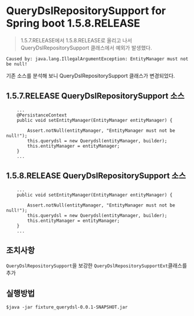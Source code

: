 QueryDslRepositorySupport for Spring boot 1.5.8.RELEASE
=======================================================

> 1.5.7.RELEASE에서 1.5.8.RELEASE로 올리고 나서
> QueryDslRepositorySupport 클래스에서 예외가 발생했다.

```sbtshell
Caused by: java.lang.IllegalArgumentException: EntityManager must not be null!

```

기존 소스를 분석해 보니 QueryDslRepositorySupport 클래스가 변경되었다.

## 1.5.7.RELEASE QueryDslRepositorySupport 소스
```sbtshell
	...
	@PersistanceContext
	public void setEntityManager(EntityManager entityManager) {

		Assert.notNull(entityManager, "EntityManager must not be null!");
		this.querydsl = new Querydsl(entityManager, builder);
		this.entityManager = entityManager;
	}
	...

```

## 1.5.8.RELEASE QueryDslRepositorySupport 소스
```sbtshell
	...
	public void setEntityManager(EntityManager entityManager) {

		Assert.notNull(entityManager, "EntityManager must not be null!");
		this.querydsl = new Querydsl(entityManager, builder);
		this.entityManager = entityManager;
	}
	...

```

## 조치사항
`QueryDslRepositorySupport`을 보강한 `QueryDslRepositorySupportExt`클래스를 추가


## 실행방법
```sbtshell
$java -jar fixture_querydsl-0.0.1-SNAPSHOT.jar
```